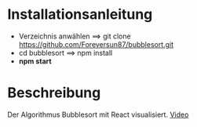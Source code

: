 # Installationsanleitung
* Verzeichnis anwählen ==> git clone https://github.com/Foreversun87/bubblesort.git
* cd bubblesort ==> npm install
* **npm start**

# Beschreibung
Der Algorithmus Bubblesort mit React visualisiert.
<a href="https://youtu.be/TvtXrdjUid8" target="_blank">Video</a>
